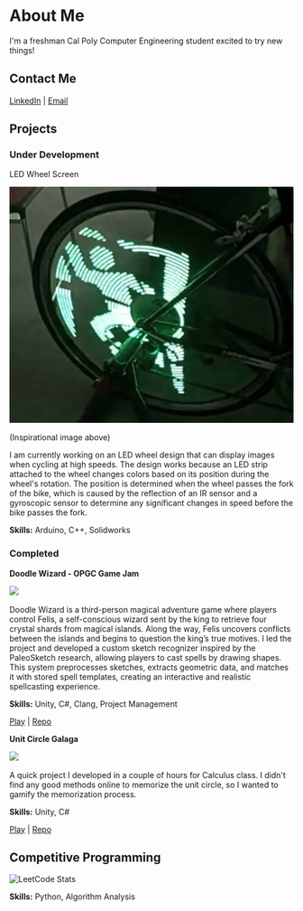 # About Me

I'm a freshman Cal Poly Computer Engineering student excited to try new things!

## Contact Me

<a href="https://www.linkedin.com/in/nathan-st-john-7a3992236/">LinkedIn</a> | <a href="mailto:nastjohn@calpoly.edu">Email</a>

## Projects

### Under Development

LED Wheel Screen

<img src="Images/LedWheelExample.png">

(Inspirational image above)

I am currently working on an LED wheel design that can display images when cycling at high speeds. The design works because an LED strip attached to the wheel changes colors based on its position during the wheel's rotation. The position is determined when the wheel passes the fork of the bike, which is caused by the reflection of an IR sensor and a gyroscopic sensor to determine any significant changes in speed before the bike passes the fork.

**Skills:** Arduino, C++, Solidworks

### Completed

**Doodle Wizard - OPGC Game Jam**

<img src="Gifs/DoodleWizard.gif">

Doodle Wizard is a third-person magical adventure game where players control Felis, a self-conscious wizard sent by the king to retrieve four crystal shards from magical islands. Along the way, Felis uncovers conflicts between the islands and begins to question the king’s true motives. I led the project and developed a custom sketch recognizer inspired by the PaleoSketch research, allowing players to cast spells by drawing shapes. This system preprocesses sketches, extracts geometric data, and matches it with stored spell templates, creating an interactive and realistic spellcasting experience.

**Skills:** Unity, C#, Clang, Project Management

<a href="https://tms.ogpc.info/Games/Details/7295c811-c989-4d59-9c9a-c522335eb9a5">Play</a> | <a href="https://github.com/TigardHighGDC/WizardGame">Repo</a>


**Unit Circle Galaga**

<img src="Gifs/KnockoffGalaga.gif">

A quick project I developed in a couple of hours for Calculus class. I didn't find any good methods online to memorize the unit circle, so I wanted to gamify the memorization process. 

**Skills:** Unity, C#

<a href="https://galaxy25.github.io/UnitCircleGalagaWebsite/">Play</a> | <a href="https://github.com/Galaxy25/UnitCircleGalaga">Repo</a>



## Competitive Programming

![LeetCode Stats](https://leetcard.jacoblin.cool/Galaxy05?theme=dark&font=Ubuntu&ext=contest)

**Skills:** Python, Algorithm Analysis

